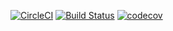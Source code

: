 [![CircleCI](https://circleci.com/gh/Artemas-Muzanenhamo/simple-app/tree/develop.svg?style=svg)](https://circleci.com/gh/Artemas-Muzanenhamo/simple-app/tree/develop)
[![Build Status](https://travis-ci.org/Artemas-Muzanenhamo/simple-app.svg?branch=develop)](https://travis-ci.org/Artemas-Muzanenhamo/simple-app)
[![codecov](https://codecov.io/gh/Artemas-Muzanenhamo/simple-app/branch/develop/graph/badge.svg)](https://codecov.io/gh/Artemas-Muzanenhamo/simple-app)

